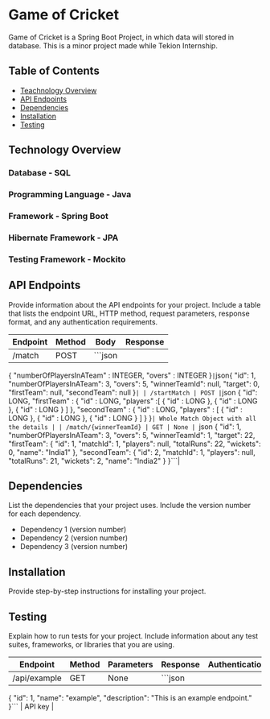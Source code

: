 # Game of Cricket

Game of Cricket is a Spring Boot Project, in which data will stored in database. This is a minor project made while Tekion Internship.

## Table of Contents

- [Teachnology Overview](#technology-overview)
- [API Endpoints](#api-endpoints)
- [Dependencies](#dependencies)
- [Installation](#installation)
- [Testing](#testing)

## Technology Overview
### Database - SQL
### Programming Language - Java
### Framework - Spring Boot
### Hibernate Framework - JPA
### Testing Framework - Mockito

## API Endpoints

Provide information about the API endpoints for your project. Include a table that lists the endpoint URL, HTTP method, request parameters, response format, and any authentication requirements.

| Endpoint | Method | Body | Response |
| -------- | ------ | ---- | -------- |
| /match | POST | ```json 
{
    "numberOfPlayersInATeam" : INTEGER,
    "overs" : INTEGER
}``` | ```json{
    "id": 1,
    "numberOfPlayersInATeam": 3,
    "overs": 5,
    "winnerTeamId": null,
    "target": 0,
    "firstTeam": null,
    "secondTeam": null
}``` |
| /startMatch | POST | ```json 
{
    "id": LONG,
    "firstTeam" : {
        "id" : LONG,
        "players" :[
            {
                "id" : LONG
            },
            {
                "id" : LONG
            },
            {
                "id" : LONG
            }
        ]
    },
    "secondTeam" : {
        "id" : LONG,
        "players" : [
            {
                "id" : LONG
            },
            {
                "id" : LONG
            },
            {
                "id" : LONG
            }
        ]
    }
}```| Whole Match Object with all the details |
| /match/{winnerTeamId} | GET | None | ```json
{
    "id": 1,
    "numberOfPlayersInATeam": 3,
    "overs": 5,
    "winnerTeamId": 1,
    "target": 22,
    "firstTeam": {
        "id": 1,
        "matchId": 1,
        "players": null,
        "totalRuns": 22,
        "wickets": 0,
        "name": "India1"
    },
    "secondTeam": {
        "id": 2,
        "matchId": 1,
        "players": null,
        "totalRuns": 21,
        "wickets": 2,
        "name": "India2"
    }
}```|

## Dependencies

List the dependencies that your project uses. Include the version number for each dependency.

- Dependency 1 (version number)
- Dependency 2 (version number)
- Dependency 3 (version number)

## Installation

Provide step-by-step instructions for installing your project.

## Testing

Explain how to run tests for your project. Include information about any test suites, frameworks, or libraries that you are using.

| Endpoint | Method | Parameters | Response | Authentication |
| -------- | ------ | ---------- | -------- | -------------- |
| /api/example | GET | None | ```json
{
  "id": 1,
  "name": "example",
  "description": "This is an example endpoint."
}``` | API key |

